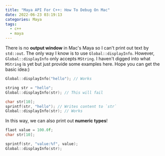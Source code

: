 ```yaml
---
title: "Maya API For C++: How To Debug On Mac"
date: 2022-06-23 03:19:13
categories: Maya
tags:
  - c++
  - maya
---
```

There is no **output window** in Mac's Maya so I can't print out text by `std::out`. The only way I know is to use `Global::displayInfo`. However, `Global::displayInfo` only accepts `MString`. I haven't digged into what `MString` is yet but just provide some examples here. Hope you can get the basic idea:)
```cpp
Global::displayInfo("hello"); // Works

string str = "hello";
Global::displayInfo(str); // This will fail

char str[10];
sprintf(str, "hello"); // Writes content to `str`
Global::displayInfo(str); // Works
```
In this way, we can also print out **numeric types**!
```cpp
flaot value = 100.0f;
char str[10];

sprintf(str, "value:%f", value);
Global::displayInfo(str);
```